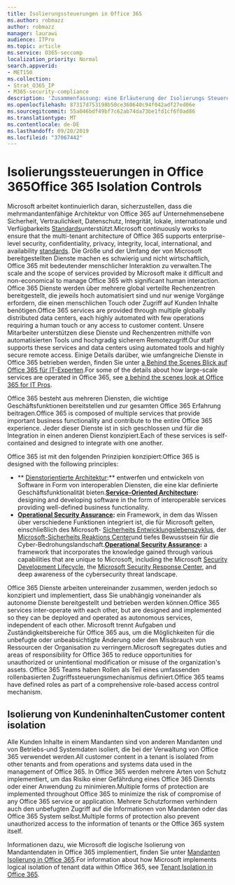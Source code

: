 ```yaml
---
title: Isolierungssteuerungen in Office 365
ms.author: robmazz
author: robmazz
manager: laurawi
audience: ITPro
ms.topic: article
ms.service: O365-seccomp
localization_priority: Normal
search.appverid:
- MET150
ms.collection:
- Strat_O365_IP
- M365-security-compliance
description: 'Zusammenfassung: eine Erläuterung der Isolierungs Steuerelemente in Office 365.'
ms.openlocfilehash: 87317d753198b50ce360640c94f042adf27ed06e
ms.sourcegitcommit: 55a046bdf49bf7c62ab74da73be1fd1cf6f0ad86
ms.translationtype: MT
ms.contentlocale: de-DE
ms.lasthandoff: 09/20/2019
ms.locfileid: "37067442"
---
```

# <a name="office-365-isolation-controls"></a><span data-ttu-id="c7559-103">Isolierungssteuerungen in Office 365</span><span class="sxs-lookup"><span data-stu-id="c7559-103">Office 365 Isolation Controls</span></span> 

<span data-ttu-id="c7559-104">Microsoft arbeitet kontinuierlich daran, sicherzustellen, dass die mehrmandantenfähige Architektur von Office 365 auf Unternehmensebene Sicherheit, Vertraulichkeit, Datenschutz, Integrität, lokale, internationale und Verfügbarkeits [Standards](https://www.microsoft.com/TrustCenter/Compliance?service=Office#Icons)unterstützt.</span><span class="sxs-lookup"><span data-stu-id="c7559-104">Microsoft continuously works to ensure that the multi-tenant architecture of Office 365 supports enterprise-level security, confidentiality, privacy, integrity, local, international, and availability [standards](https://www.microsoft.com/TrustCenter/Compliance?service=Office#Icons).</span></span> <span data-ttu-id="c7559-105">Die Größe und der Umfang der von Microsoft bereitgestellten Dienste machen es schwierig und nicht wirtschaftlich, Office 365 mit bedeutender menschlicher Interaktion zu verwalten.</span><span class="sxs-lookup"><span data-stu-id="c7559-105">The scale and the scope of services provided by Microsoft make it difficult and non-economical to manage Office 365 with significant human interaction.</span></span> <span data-ttu-id="c7559-106">Office 365 Dienste werden über mehrere global verteilte Rechenzentren bereitgestellt, die jeweils hoch automatisiert sind und nur wenige Vorgänge erfordern, die einen menschlichen Touch oder Zugriff auf Kunden Inhalte benötigen.</span><span class="sxs-lookup"><span data-stu-id="c7559-106">Office 365 services are provided through multiple globally distributed data centers, each highly automated with few operations requiring a human touch or any access to customer content.</span></span> <span data-ttu-id="c7559-107">Unsere Mitarbeiter unterstützen diese Dienste und Rechenzentren mithilfe von automatisierten Tools und hochgradig sicherem Remotezugriff.</span><span class="sxs-lookup"><span data-stu-id="c7559-107">Our staff supports these services and data centers using automated tools and highly secure remote access.</span></span> <span data-ttu-id="c7559-108">Einige Details darüber, wie umfangreiche Dienste in Office 365 betrieben werden, finden Sie unter [a Behind the Scenes Blick auf Office 365 für IT-Experten](https://channel9.msdn.com/Events/SharePoint-Conference/2014/SPC202).</span><span class="sxs-lookup"><span data-stu-id="c7559-108">For some of the details about how large-scale services are operated in Office 365, see [a behind the scenes look at Office 365 for IT Pros](https://channel9.msdn.com/Events/SharePoint-Conference/2014/SPC202).</span></span>

<span data-ttu-id="c7559-109">Office 365 besteht aus mehreren Diensten, die wichtige Geschäftsfunktionen bereitstellen und zur gesamten Office 365 Erfahrung beitragen.</span><span class="sxs-lookup"><span data-stu-id="c7559-109">Office 365 is composed of multiple services that provide important business functionality and contribute to the entire Office 365 experience.</span></span> <span data-ttu-id="c7559-110">Jeder dieser Dienste ist in sich geschlossen und für die Integration in einen anderen Dienst konzipiert.</span><span class="sxs-lookup"><span data-stu-id="c7559-110">Each of these services is self-contained and designed to integrate with one another.</span></span>

<span data-ttu-id="c7559-111">Office 365 ist mit den folgenden Prinzipien konzipiert:</span><span class="sxs-lookup"><span data-stu-id="c7559-111">Office 365 is designed with the following principles:</span></span>

 - <span data-ttu-id="c7559-112">\*\* [Dienstorientierte Architektur](https://msdn.microsoft.com/library/aa480021.aspx):\*\* entwerfen und entwickeln von Software in Form von interoperablen Diensten, die eine klar definierte Geschäftsfunktionalität bieten.</span><span class="sxs-lookup"><span data-stu-id="c7559-112">**[Service-Oriented Architecture](https://msdn.microsoft.com/library/aa480021.aspx):** designing and developing software in the form of interoperable services providing well-defined business functionality.</span></span>
 - <span data-ttu-id="c7559-113">**[Operational Security Assurance](http://www.microsoft.com/download/details.aspx?id=40872):** ein Framework, in dem das Wissen über verschiedene Funktionen integriert ist, die für Microsoft gelten, einschließlich des Microsoft- [Sicherheits Entwicklungslebenszyklus](https://www.microsoft.com/sdl/default.aspx), der [Microsoft-Sicherheits Reaktions Center](https://technet.microsoft.com/library/dn440717.aspx)und tiefes Bewusstsein für die Cyber-Bedrohungslandschaft.</span><span class="sxs-lookup"><span data-stu-id="c7559-113">**[Operational Security Assurance](http://www.microsoft.com/download/details.aspx?id=40872):** a framework that incorporates the knowledge gained through various capabilities that are unique to Microsoft, including the Microsoft [Security Development Lifecycle](https://www.microsoft.com/sdl/default.aspx), the [Microsoft Security Response Center](https://technet.microsoft.com/library/dn440717.aspx), and deep awareness of the cybersecurity threat landscape.</span></span>

<span data-ttu-id="c7559-114">Office 365 Dienste arbeiten untereinander zusammen, werden jedoch so konzipiert und implementiert, dass Sie unabhängig voneinander als autonome Dienste bereitgestellt und betrieben werden können.</span><span class="sxs-lookup"><span data-stu-id="c7559-114">Office 365 services inter-operate with each other, but are designed and implemented so they can be deployed and operated as autonomous services, independent of each other.</span></span> <span data-ttu-id="c7559-115">Microsoft trennt Aufgaben und Zuständigkeitsbereiche für Office 365 aus, um die Möglichkeiten für die unbefugte oder unbeabsichtigte Änderung oder den Missbrauch von Ressourcen der Organisation zu verringern.</span><span class="sxs-lookup"><span data-stu-id="c7559-115">Microsoft segregates duties and areas of responsibility for Office 365 to reduce opportunities for unauthorized or unintentional modification or misuse of the organization's assets.</span></span> <span data-ttu-id="c7559-116">Office 365 Teams haben Rollen als Teil eines umfassenden rollenbasierten Zugriffssteuerungsmechanismus definiert.</span><span class="sxs-lookup"><span data-stu-id="c7559-116">Office 365 teams have defined roles as part of a comprehensive role-based access control mechanism.</span></span>

## <a name="customer-content-isolation"></a><span data-ttu-id="c7559-117">Isolierung von Kundeninhalten</span><span class="sxs-lookup"><span data-stu-id="c7559-117">Customer content isolation</span></span>

<span data-ttu-id="c7559-118">Alle Kunden Inhalte in einem Mandanten sind von anderen Mandanten und von Betriebs-und Systemdaten isoliert, die bei der Verwaltung von Office 365 verwendet werden.</span><span class="sxs-lookup"><span data-stu-id="c7559-118">All customer content in a tenant is isolated from other tenants and from operations and systems data used in the management of Office 365.</span></span> <span data-ttu-id="c7559-119">In Office 365 werden mehrere Arten von Schutz implementiert, um das Risiko einer Gefährdung eines Office 365 Diensts oder einer Anwendung zu minimieren.</span><span class="sxs-lookup"><span data-stu-id="c7559-119">Multiple forms of protection are implemented throughout Office 365 to minimize the risk of compromise of any Office 365 service or application.</span></span> <span data-ttu-id="c7559-120">Mehrere Schutzformen verhindern auch den unbefugten Zugriff auf die Informationen von Mandanten oder das Office 365 System selbst.</span><span class="sxs-lookup"><span data-stu-id="c7559-120">Multiple forms of protection also prevent unauthorized access to the information of tenants or the Office 365 system itself.</span></span>

<span data-ttu-id="c7559-121">Informationen dazu, wie Microsoft die logische Isolierung von Mandantendaten in Office 365 implementiert, finden Sie unter [Mandanten Isolierung in Office 365](office-365-tenant-isolation-overview.md).</span><span class="sxs-lookup"><span data-stu-id="c7559-121">For information about how Microsoft implements logical isolation of tenant data within Office 365, see [Tenant Isolation in Office 365](office-365-tenant-isolation-overview.md).</span></span>
